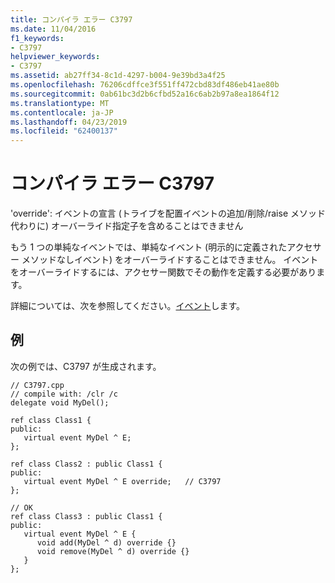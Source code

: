 ```yaml
---
title: コンパイラ エラー C3797
ms.date: 11/04/2016
f1_keywords:
- C3797
helpviewer_keywords:
- C3797
ms.assetid: ab27ff34-8c1d-4297-b004-9e39bd3a4f25
ms.openlocfilehash: 76206cdffce3f551ff472cbd83df486eb41ae80b
ms.sourcegitcommit: 0ab61bc3d2b6cfbd52a16c6ab2b97a8ea1864f12
ms.translationtype: MT
ms.contentlocale: ja-JP
ms.lasthandoff: 04/23/2019
ms.locfileid: "62400137"
---
```

# <a name="compiler-error-c3797"></a>コンパイラ エラー C3797

'override': イベントの宣言 (トライブを配置イベントの追加/削除/raise メソッド代わりに) オーバーライド指定子を含めることはできません

もう 1 つの単純なイベントでは、単純なイベント (明示的に定義されたアクセサー メソッドなしイベント) をオーバーライドすることはできません。 イベントをオーバーライドするには、アクセサー関数でその動作を定義する必要があります。

詳細については、次を参照してください。[イベント](../../extensions/event-cpp-component-extensions.md)します。

## <a name="example"></a>例

次の例では、C3797 が生成されます。

```
// C3797.cpp
// compile with: /clr /c
delegate void MyDel();

ref class Class1 {
public:
   virtual event MyDel ^ E;
};

ref class Class2 : public Class1 {
public:
   virtual event MyDel ^ E override;   // C3797
};

// OK
ref class Class3 : public Class1 {
public:
   virtual event MyDel ^ E {
      void add(MyDel ^ d) override {}
      void remove(MyDel ^ d) override {}
   }
};
```